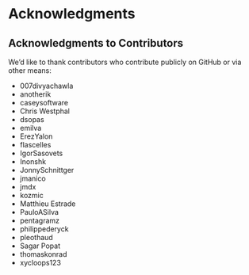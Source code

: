 Acknowledgments
===============

## Acknowledgments to Contributors

We’d like to thank contributors who contribute publicly on GitHub or via other
means:

* 007divyachawla
* anotherik
* caseysoftware
* Chris Westphal
* dsopas
* emilva
* ErezYalon
* flascelles
* IgorSasovets
* Inonshk
* JonnySchnittger
* jmanico
* jmdx
* kozmic
* Matthieu Estrade
* PauloASilva
* pentagramz
* philippederyck
* pleothaud
* Sagar Popat
* thomaskonrad
* xycloops123
